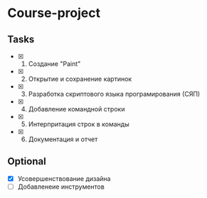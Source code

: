 # Course-project

## Tasks
- [X] 1. Создание "Paint"
- [X] 2. Открытие и сохранение картинок
- [X] 3. Разработка скриптового языка програмирования (СЯП)
- [X] 4. Добавление командной строки
- [X] 5. Интерпритация строк в команды
- [X] 6. Документация и отчет

## Optional
- [X] Усовершенствование дизайна
- [ ] Добавленеие инструментов

